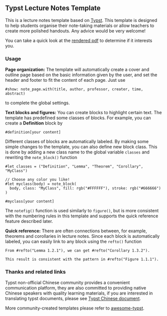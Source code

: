 ## Typst Lecture Notes Template
This is a lecture notes template based on [Typst](https://github.com/typst/typst). This template is designed to help students organise their note-taking materials or allow teachers to create more polished handouts. Any advice would be very welcome!

You can take a quick look at the [rendered pdf](example.pdf) to determine if it interests you.

### Usage
**Page organization:** The template will automatically create a cover and outline page based on the basic information given by the user, and set the header and footer to fit the content of each page. Just use

```
#show: note_page.with(title, author, professor, creater, time, abstract)
```

to complete the global settings.

**Text blocks and figures:** You can create blocks to highlight certain text. The template has predefined some classes of blocks. For example, you can create a **Definition** block by

```
#definition[your content]
```

Different classes of blocks are automatically labeled. By making some simple changes to the template, you can also define new block class. This is done by adding a new class name to the global variable `classes` and rewriting the `note_block()` function

```
#let classes = ("Definition", "Lemma", "Theorem", "Corollary", "MyClass")

// Choose any color you like!
#let myclass(body) = note_block(
  body, class: "MyClass", fill: rgb("#FFFFFF"), stroke: rgb("#666666")
)

#myclass[your content]
```

The `notefig()` function is used similarly to `figure()`, but is more consistent with the numbering rules in this template and supports the quick reference feature described later.

**Quick reference:** There are often connections between, for example, theorems and corollaries in lecture notes. Since each block is automatically labeled, you can easily link to any block using the `refto()` function

```
From #refto("Lemma 1.2.1"), we can get #refto("Corollary 1.3.2").

This result is consistent with the pattern in #refto("Figure 1.1.1").
```

### Thanks and related links
Typst non-official Chinese community provides a convenient communication platform, they are also committed to providing native Chinese speakers with quality learning materials, if you are interested in translating typst documents, please see [Typst Chinese document](https://github.com/typst-doc-cn/typst-doc-cn).

More community-created templates please refer to [awesome-typst](https://github.com/qjcg/awesome-typst).